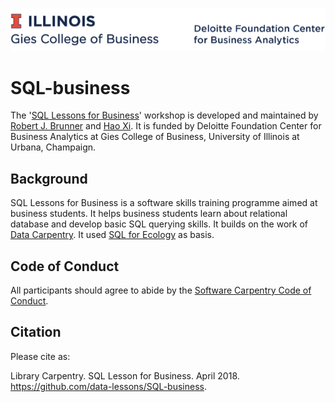 ![alt text](img/mark.png) <br>

# SQL-business

The '[SQL Lessons for Business](https://github.com/data-lessons/SQL-business)' workshop is developed and maintained by [Robert J. Brunner](https://github.com/ProfessorBrunner) and [Hao Xi](https://github.com/TacNayn). It is funded by Deloitte Foundation Center for Business Analytics at Gies College of Business, University of Illinois at Urbana, Champaign.  

## Background

SQL Lessons for Business is a software skills training programme aimed at business students. It helps business students learn about relational database and develop basic SQL querying skills. It builds on the work of [Data Carpentry](http://www.datacarpentry.org/). It used [SQL for Ecology](http://www.datacarpentry.org/sql-ecology-lesson/) as basis. 

## Code of Conduct

All participants should agree to abide by the [Software Carpentry Code of Conduct](http://software-carpentry.org/conduct/).

## Citation

Please cite as:

Library Carpentry. SQL Lesson for Business. April 2018. https://github.com/data-lessons/SQL-business.